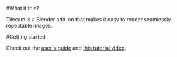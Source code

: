 #What it this?

Tilecam is a Blender add-on that makes it easy to render seamlessly repeatable images.

#Getting started

Check out the [user's guide](https://github.com/stuffmatic/tilecam/wiki/User%27s-guide) and [this tutorial video](https://vimeo.com/50302862).